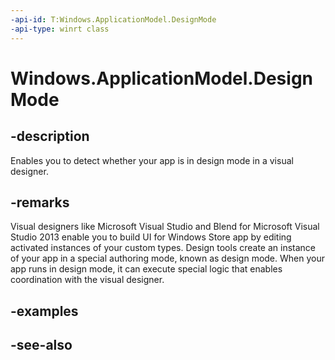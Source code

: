 ```yaml
---
-api-id: T:Windows.ApplicationModel.DesignMode
-api-type: winrt class
---
```


<!-- Class syntax.
public class DesignMode 
-->

# Windows.ApplicationModel.DesignMode

## -description
Enables you to detect whether your app is in design mode in a visual designer.

## -remarks
Visual designers like Microsoft Visual Studio and Blend for Microsoft Visual Studio 2013 enable you to build UI for Windows Store app by editing activated instances of your custom types. Design tools create an instance of your app in a special authoring mode, known as design mode. When your app runs in design mode, it can execute special logic that enables coordination with the visual designer.

## -examples

## -see-also